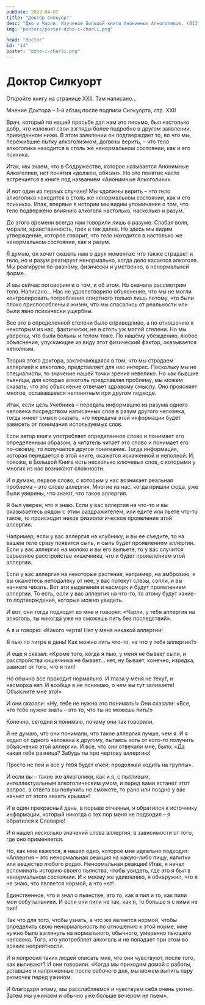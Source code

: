 ```yaml
---
pubDate: 2023-04-07
title: "Доктор Силкуорт"
desc: "Джо и Чарли. Изучение Большой книги Анонимных Алкоголиков. (013)"
img: "posters/poster-dzho-i-charli.png"

head: "doctor"
id: "14"
poster: "dzho-i-charli.png"
---
```


# Доктор Силкуорт

Откройте книгу на странице XXII. Там написано…

Мнение Доктора – 1-й абзац после подписи Силкуорта, стр. XXII

Врач, который по нашей просьбе дал нам это письмо, был настолько добр, что изложил свои взгляды более подробно в другом заявлении, приведенном ниже. В этом заявлении он подтверждает то, во что мы, пережившие пытку алкоголизмом, должны верить, – что тело алкоголика находится в столь же ненормальном состоянии, как и его психика.

Итак, мы знаем, что в Содружестве, которое называется Анонимные Алкоголики, нет понятия «должен, обязан». Но это понятие часто встречается в книге под названием «Анонимные Алкоголики».

И вот один из первых случаев! Мы «должны верить – что тело алкоголика находится в столь же ненормальном состоянии, как и его психика».
Итак, впервые в истории мы видим упоминание о том, что тело подвержено влиянию алкоголя настолько, насколько и разум.

До этого времени всегда нам говорили лишь о разуме. Слабая воля, морали, нравственность, грех и так далее. Но здесь мы видим утверждение, которое говорит, что тело находится в настолько же ненормальном состоянии, как и разум.

Я думаю, он хочет сказать нам о двух моментах: что также страдает и тело, но и разум реагирует ненормально, когда дело касается алкоголя. Мы реагируем по-разному, физически и умственно, в ненормальной форме.

И мы сейчас поговорим и о том, и об этом. Но сначала рассмотрим тело. Написано…
Нас не удовлетворило объяснение, что мы не могли контролировать потребление спиртного только лишь потому, что были плохо приспособлены к жизни, что мы спасались от реальности или были явно психически ущербны.

Все это в определенной степени было справедливо, а по отношению к некоторым из нас, фактически, не в столь уж малой степени. Но мы уверены, что были больны и телом тоже. По нашему убеждению, любое объяснение, упускающее из виду этот физический фактор, оказывается неполным.

Теория этого доктора, заключающаяся в том, что мы страдаем аллергией к алкоголю, представляет для нас интерес. Поскольку мы не специалисты, то значение нашей точки зрения невелико. Но как бывшие пьяницы, для которых алкоголь представлял проблему, мы можем сказать, что это объяснение отвечает здравому смыслу. Оно проясняет многое, остававшееся непонятным при другом подходе.

Итак, если цель Учебника – передать информацию из разума одного человека посредством написанных слов в разум другого человека, тогда имеет смысл сказать, что передача этой информации будет зависеть от понимания используемых слов.

Если автор книги употребляет определенное слово и понимает его определенным образом, а читатель читает это слово и понимает его по-своему, то получается другое понимание. Тогда информация, которая передается в этой книге, окажется искаженной и неполной. И, похоже, в Большой Книге есть несколько ключевых слов, с которыми у многих из нас возникают сложности.

И я думаю, первое слово, с которым у нас возникает реальная проблема – это слово аллергия. Многие из нас, когда пришли сюда, уже были уверены, что знают, что такое аллергия.

Я был уверен, что я знаю. Если у вас аллергия на что-то и вы оказываетесь рядом с этим раздражителем, или едите или пьете что-то такое, то происходит некое физиологическое проявление этой аллергии.

Например, если у вас аллергия на клубнику, и вы ее съедите, то на вашем теле сразу появится сыпь, и сыпь будет проявлением аллергии. Если у вас аллергия на молоко и вы его выпьете, то у вас случится серьезное расстройство кишечника, что и будет проявлением этой аллергии.

Если у вас аллергия на некоторые растения, например, на амброзию, и вы окажетесь неподалеку от нее, у вас потекут слезы, сопли, и вы начнете чихать. Вот эти выделения и насморк и будут проявлением аллергии. То есть, если у вас аллергия на что-то, то этому будут какие-то подтверждения, которые можно увидеть.

И вот, они тогда подходят ко мне и говорят: «Чарли, у тебя аллергия на алкоголь, ты никогда уже не сможешь пить без последствий».

А я и говорю: «Какого черта! Нет у меня никакой аллергии!

Я пью по литре в день! Как можно пить что-то, на что у тебя аллергия?»

И еще я сказал: «Кроме того, когда я пью, у меня не бывает сыпи, и расстройства кишечника не бывает… нет, ну бывает, конечно, изредка, зависит от того, что я пил!

Но обычно все проходит нормально. И глаза у меня не текут, и насморка нет. И вообще я не понимаю, о чем вы тут заливаете! Объясните мне это!»

И они сказали: «Ну, тебе не нужно это понимать!» Они сказали: «Все, что тебе нужно знать – это то, что ты не можешь пить!»

Конечно, сегодня я понимаю, почему они так говорили.

Я не думаю, что они понимали, что такое аллергия лучше, чем я. И я ходил от одного человека к другому, пытаясь хоть от кого-то получить объяснения этой аллергии. И все, что они отвечали мне, было: «Да какая тебе разница? Забудь ты про чертову аллергию!

Просто не пей и все у тебя будет о’кей; продолжай ходить на группы».

И если вы – такие же алкоголики, как и я, с пытливым, интеллектуальным алкоголическим умом, и перед вами встанет этот вопрос, а ответа вы получить не сможете, то рано или поздно у вас начнет от этого «ехать крыша»!

И в один прекрасный день, в порыве отчаянья, я обратился к источнику информации, который никогда с тех пор меня не подводил – я обратился к Словарю!

И я нашел несколько значений слова аллергия, в зависимости от того, где оно применяется.

Но, как мне кажется, я нашел одно, которое мне идеально подходит: «Аллергия – это ненормальная реакция на какую-либо пищу, напитки или вещество любого рода». Ненормальная реакция! Итак, я начал вспоминать историю своего пьянства, чтобы увидеть, где это я был в ненормальном состоянии. И к моему же удивлению, я обнаружил, что я не знаю, что является нормой, а что нет!

Единственное, что я знал о пьянстве, это то, как я пил и то, как пили мои собутыльники. И если они пили не так, как я, то больше я с ними не пил!

Так что для того, чтобы узнать, а что же является нормой, чтобы определить свою ненормальность по отношению к этой норме, мне нужно было взглянуть на нормального, обычного, умеренно пьющего человека. Того, кто употребляет алкоголь и не попадает при этом во всякие неприятности.

И я попросил таких людей описать мне, что они чувствуют, после того, как выпивают? И они говорили: «Когда мы приходим домой с работы, уставшие и напряженные после рабочего дня, мы можем выпить пару рюмочек перед ужином.

И благодаря этому, мы расслабляемся и чувствуем себя очень уютно. Затем мы ужинаем и обычно уже больше вечером не пьем».
